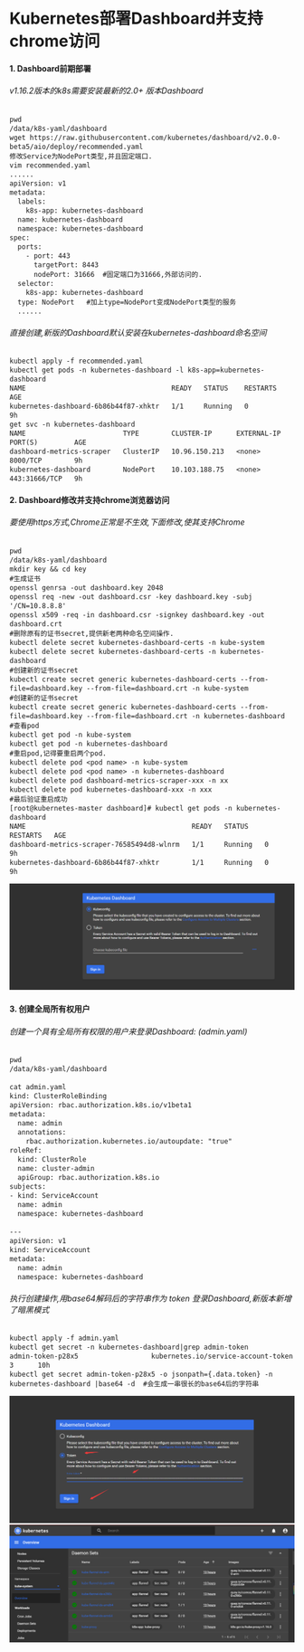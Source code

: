 # Kubernetes部署Dashboard并支持chrome访问


#### 1.  Dashboard前期部署

###### v1.16.2版本的k8s需要安装最新的2.0+ 版本Dashboard
```
pwd
/data/k8s-yaml/dashboard
wget https://raw.githubusercontent.com/kubernetes/dashboard/v2.0.0-beta5/aio/deploy/recommended.yaml
修改Service为NodePort类型,并且固定端口.
vim recommended.yaml
......
apiVersion: v1
metadata:
  labels:
    k8s-app: kubernetes-dashboard
  name: kubernetes-dashboard
  namespace: kubernetes-dashboard
spec:
  ports:
    - port: 443
      targetPort: 8443
      nodePort: 31666  #固定端口为31666,外部访问的.
  selector:
    k8s-app: kubernetes-dashboard
  type: NodePort   #加上type=NodePort变成NodePort类型的服务
  ......  
```

###### 直接创建,新版的Dashboard默认安装在kubernetes-dashboard命名空间
```
kubectl apply -f recommended.yaml
kubectl get pods -n kubernetes-dashboard -l k8s-app=kubernetes-dashboard
NAME                                    READY   STATUS    RESTARTS   AGE
kubernetes-dashboard-6b86b44f87-xhktr   1/1     Running   0          9h
get svc -n kubernetes-dashboard
NAME                        TYPE        CLUSTER-IP      EXTERNAL-IP   PORT(S)         AGE
dashboard-metrics-scraper   ClusterIP   10.96.150.213   <none>        8000/TCP        9h
kubernetes-dashboard        NodePort    10.103.188.75   <none>        443:31666/TCP   9h
```

#### 2.  Dashboard修改并支持chrome浏览器访问

###### 要使用https方式,Chrome正常是不生效,下面修改,使其支持Chrome
```
pwd
/data/k8s-yaml/dashboard
mkdir key && cd key
#生成证书
openssl genrsa -out dashboard.key 2048 
openssl req -new -out dashboard.csr -key dashboard.key -subj '/CN=10.8.8.8'
openssl x509 -req -in dashboard.csr -signkey dashboard.key -out dashboard.crt 
#删除原有的证书secret,提供新老两种命名空间操作.
kubectl delete secret kubernetes-dashboard-certs -n kube-system
kubectl delete secret kubernetes-dashboard-certs -n kubernetes-dashboard
#创建新的证书secret
kubectl create secret generic kubernetes-dashboard-certs --from-file=dashboard.key --from-file=dashboard.crt -n kube-system
#创建新的证书secret
kubectl create secret generic kubernetes-dashboard-certs --from-file=dashboard.key --from-file=dashboard.crt -n kubernetes-dashboard
#查看pod
kubectl get pod -n kube-system
kubectl get pod -n kubernetes-dashboard
#重启pod,记得要重启两个pod.
kubectl delete pod <pod name> -n kube-system
kubectl delete pod <pod name> -n kubernetes-dashboard
kubectl delete pod dashboard-metrics-scraper-xxx -n xx
kubectl delete pod kubernetes-dashboard-xxx -n xxx
#最后验证重启成功
[root@kubernetes-master dashboard]# kubectl get pods -n kubernetes-dashboard
NAME                                         READY   STATUS    RESTARTS   AGE
dashboard-metrics-scraper-76585494d8-wlnrm   1/1     Running   0          9h
kubernetes-dashboard-6b86b44f87-xhktr        1/1     Running   0          9h
```
![图片说明](/img/k8s-dashboard/初次登录-dashboard.png)

#### 3.  创建全局所有权用户

###### 创建一个具有全局所有权限的用户来登录Dashboard: (admin.yaml)
```
pwd
/data/k8s-yaml/dashboard

cat admin.yaml 
kind: ClusterRoleBinding
apiVersion: rbac.authorization.k8s.io/v1beta1
metadata:
  name: admin
  annotations:
    rbac.authorization.kubernetes.io/autoupdate: "true"
roleRef:
  kind: ClusterRole
  name: cluster-admin
  apiGroup: rbac.authorization.k8s.io
subjects:
- kind: ServiceAccount
  name: admin
  namespace: kubernetes-dashboard

---
apiVersion: v1
kind: ServiceAccount
metadata:
  name: admin
  namespace: kubernetes-dashboard
```

###### 执行创建操作,用base64解码后的字符串作为 token 登录Dashboard,新版本新增了暗黑模式
```
kubectl apply -f admin.yaml
kubectl get secret -n kubernetes-dashboard|grep admin-token
admin-token-p28x5                  kubernetes.io/service-account-token   3      10h
kubectl get secret admin-token-p28x5 -o jsonpath={.data.token} -n kubernetes-dashboard |base64 -d  #会生成一串很长的base64后的字符串
```
![图片说明](/img/k8s-dashboard/token登录-dashboard.png)
![图片说明](/img/k8s-dashboard/登录后-dashboard.png)



